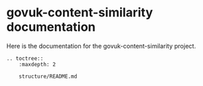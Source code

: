 # govuk-content-similarity documentation

Here is the documentation for the govuk-content-similarity project.

```eval_rst
.. toctree::
    :maxdepth: 2

    structure/README.md

```
